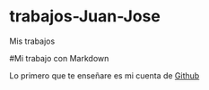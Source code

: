 # trabajos-Juan-Jose
Mis trabajos

#Mi trabajo con Markdown

Lo primero que te enseñare es mi cuenta de [Github](https://github.com/alastor28/trabajos-Juan-Jose)
